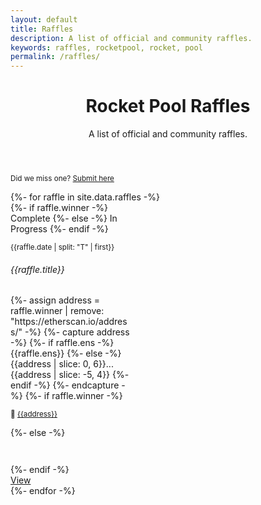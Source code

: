 ```yaml
---
layout: default
title: Raffles
description: A list of official and community raffles.
keywords: raffles, rocketpool, rocket, pool
permalink: /raffles/
---
```



<!-- Header -->
<header class="container py-4 mt-5">
  <div class="text-center">
    <h1 class="display-6 fw-bold mb-3">Rocket Pool Raffles</h1>
    <p class="col-md-10 col-lg-8 mx-auto lead">
      A list of official and community raffles.
    </p>
  </div>
</header>


<!-- Content -->
<section class="container py-4">
  <p class="text-center">
    <small>Did we miss one? <a href="{{site.general_form}}">Submit here</a></small>
  </p>
  <div class="row row-cols-auto justify-content-center">
    {%- for raffle in site.data.raffles -%}
      <div class="col d-flex align-items-stretch">
        <div class="card mb-3" style="width: 12rem;">
          <div class="card-body d-flex align-items-start flex-column">
            {%- if raffle.winner -%}
              <span class="badge bg-success">Complete</span>
            {%- else -%}
              <span class="badge bg-warning">In Progress</span>
            {%- endif -%}
            <p class="card-subtitle lh-1 mt-2 text-muted"><small>{{raffle.date | split: "T" | first}}</small></p>
            <h6 class="card-title mt-2 mb-auto">{{raffle.title}}</h6>
            {%- assign address = raffle.winner | remove: "https://etherscan.io/address/" -%}
            {%- capture address -%}
              {%- if raffle.ens -%}
                {{raffle.ens}}
              {%- else -%}
                {{address | slice: 0, 6}}...{{address | slice: -5, 4}}
              {%- endif -%}
            {%- endcapture -%}
            {%- if raffle.winner -%}
              <p class="card-subtitle lh-1 mt-2 text-muted">
                <small>🥇 <a href="{{raffle.winner}}">{{address}}</a></small>
              </p>
            {%- else -%}
              <p class="card-subtitle lh-1 mt-2 text-muted">
                <small>&nbsp;</small>
              </p>
            {%- endif -%}
            <div>
              <a href="{{raffle.link}}" class="btn btn-sm btn-outline-dark mt-3">View</a>
            </div>
          </div>
        </div>
      </div>
    {%- endfor -%}
  </div>
</section>